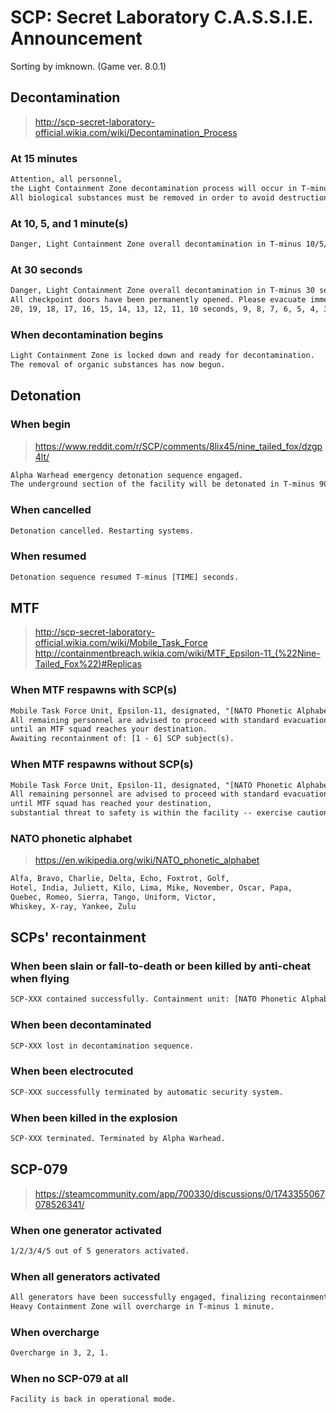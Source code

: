 # SCP: Secret Laboratory C.A.S.S.I.E. Announcement
Sorting by imknown. (Game ver. 8.0.1)

## Decontamination
> http://scp-secret-laboratory-official.wikia.com/wiki/Decontamination_Process

### At 15 minutes
``` txt
Attention, all personnel,
the Light Containment Zone decontamination process will occur in T-minus 15 minutes.
All biological substances must be removed in order to avoid destruction.
```

### At 10, 5, and 1 minute(s)
``` txt
Danger, Light Containment Zone overall decontamination in T-minus 10/5/1 minute(s).
```

### At 30 seconds
``` txt
Danger, Light Containment Zone overall decontamination in T-minus 30 seconds.
All checkpoint doors have been permanently opened. Please evacuate immediately.
20, 19, 18, 17, 16, 15, 14, 13, 12, 11, 10 seconds, 9, 8, 7, 6, 5, 4, 3, 2, 1.
```

### When decontamination begins
``` txt
Light Containment Zone is locked down and ready for decontamination.
The removal of organic substances has now begun.
```

## Detonation

### When begin
> https://www.reddit.com/r/SCP/comments/8lix45/nine_tailed_fox/dzgp4lt/

``` txt
Alpha Warhead emergency detonation sequence engaged.
The underground section of the facility will be detonated in T-minus 90 seconds.
```

### When cancelled
``` txt
Detonation cancelled. Restarting systems.
```

### When resumed
``` txt
Detonation sequence resumed T-minus [TIME] seconds.
```

## MTF
> http://scp-secret-laboratory-official.wikia.com/wiki/Mobile_Task_Force  
> http://containmentbreach.wikia.com/wiki/MTF_Epsilon-11_(%22Nine-Tailed_Fox%22)#Replicas

### When MTF respawns with SCP(s)
``` txt
Mobile Task Force Unit, Epsilon-11, designated, "[NATO Phonetic Alphabet]-[#], has entered the facility.
All remaining personnel are advised to proceed with standard evacuation protocols,
until an MTF squad reaches your destination.
Awaiting recontainment of: [1 - 6] SCP subject(s).
```

### When MTF respawns without SCP(s)
``` txt
Mobile Task Force Unit, Epsilon-11, designated, "[NATO Phonetic Alphabet]-[#], has entered the facility.
All remaining personnel are advised to proceed with standard evacuation protocols,
until MTF squad has reached your destination,
substantial threat to safety is within the facility -- exercise caution.
```

### NATO phonetic alphabet
> https://en.wikipedia.org/wiki/NATO_phonetic_alphabet

``` txt
Alfa, Bravo, Charlie, Delta, Echo, Foxtrot, Golf,
Hotel, India, Juliett, Kilo, Lima, Mike, November, Oscar, Papa,
Quebec, Romeo, Sierra, Tango, Uniform, Victor,
Whiskey, X-ray, Yankee, Zulu
```

## SCPs' recontainment
### When been slain or fall-to-death or been killed by anti-cheat when flying
``` txt
SCP-XXX contained successfully. Containment unit: [NATO Phonetic Alphabet]-[#]/Unknown.
```

### When been decontaminated
``` txt
SCP-XXX lost in decontamination sequence.
```

### When been electrocuted
``` txt
SCP-XXX successfully terminated by automatic security system.
```

### When been killed in the explosion
``` txt
SCP-XXX terminated. Terminated by Alpha Warhead.
```

## SCP-079
> https://steamcommunity.com/app/700330/discussions/0/1743355067078526341/

### When one generator activated
``` txt
1/2/3/4/5 out of 5 generators activated.
```

### When all generators activated
``` txt
All generators have been successfully engaged, finalizing recontainment sequence.
Heavy Containment Zone will overcharge in T-minus 1 minute.
```

### When overcharge
``` txt
Overcharge in 3, 2, 1.
```

### When no SCP-079 at all
``` txt
Facility is back in operational mode.
```
